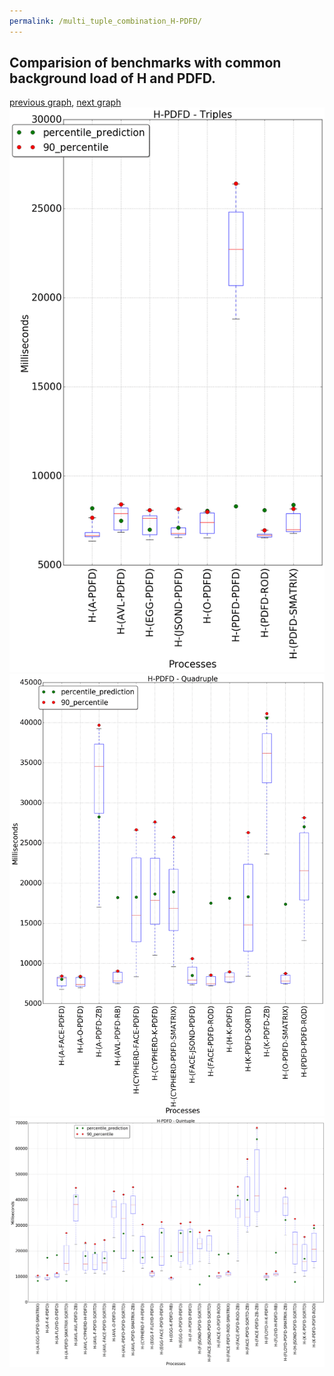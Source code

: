 ```yaml
---
permalink: /multi_tuple_combination_H-PDFD/
---
```



 ## Comparision of benchmarks with common background load of H and PDFD.

[previous graph](../multi_tuple_combination_H-O/), [next graph](../multi_tuple_combination_H-RB/)
![graph figure](./images/triple/H/H-PDFD_box.png)![graph figure](./images/quadruple/H/H-PDFD_box.png)![graph figure](./images/quintuple/H/H-PDFD_box.png)